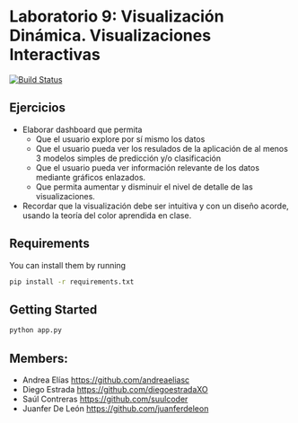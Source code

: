 # Laboratorio 9: Visualización Dinámica. Visualizaciones Interactivas
[![Build Status](https://img.shields.io/badge/Python-FFD43B?style=for-the-badge&logo=python&logoColor=darkgreen)](https://www.python.org/)

## Ejercicios
- Elaborar dashboard que permita
    - Que el usuario explore por sí mismo los datos
    - Que el usuario pueda ver los resulados de la aplicación de al menos 3 modelos simples de predicción y/o clasificación
    - Que el usuario pueda ver información relevante de los datos mediante gráficos enlazados.
    - Que permita aumentar y disminuir el nivel de detalle de las visualizaciones.
- Recordar que la visualización debe ser intuitiva y con un diseño acorde, usando la teoría del color aprendida en clase.


## Requirements

You can install them by running
```sh
pip install -r requirements.txt 
```

## Getting Started
```sh
python app.py
```


## Members:
- Andrea Elías https://github.com/andreaeliasc
- Diego Estrada https://github.com/diegoestradaXO
- Saúl Contreras https://github.com/suulcoder
- Juanfer De León https://github.com/juanferdeleon

